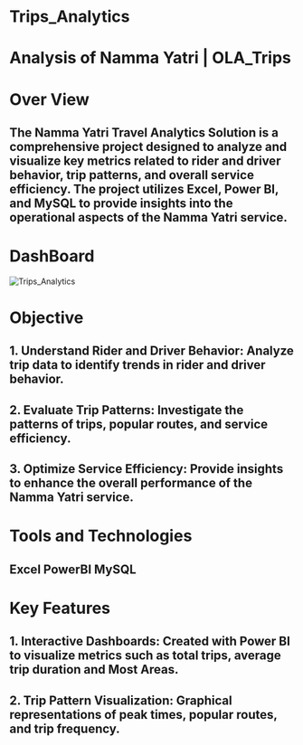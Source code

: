 # Trips_Analytics
# Analysis of Namma Yatri | OLA_Trips
# Over View
## The Namma Yatri Travel Analytics Solution is a comprehensive project designed to analyze and visualize key metrics related to rider and driver behavior, trip patterns, and overall service efficiency. The project utilizes Excel, Power BI, and MySQL to provide insights into the operational aspects of the Namma Yatri service.
# DashBoard

![Trips_Analytics](https://github.com/user-attachments/assets/35d01404-e03e-46b6-9229-0f6f02bdc3fb)



# Objective
## 1. Understand Rider and Driver Behavior: Analyze trip data to identify trends in rider and driver behavior.
## 2. Evaluate Trip Patterns: Investigate the patterns of trips, popular routes, and service efficiency.
## 3. Optimize Service Efficiency: Provide insights to enhance the overall performance of the Namma Yatri service.
# Tools and Technologies
## Excel PowerBI MySQL
# Key Features
## 1. Interactive Dashboards: Created with Power BI to visualize metrics such as total trips, average trip duration and Most Areas.
## 2. Trip Pattern Visualization: Graphical representations of peak times, popular routes, and trip frequency.

